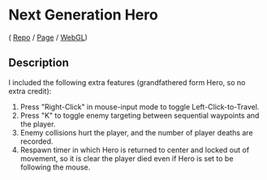 # Next Generation Hero
( [Repo](https://github.com/JaiChong/css385/tree/main/hero_next_gen) / [Page](https://JaiChong.github.io/css385/hero_next_gen) / [WebGL](https://JaiChong.github.io/css385/hero_next_gen/webgl/))


## Description
I included the following extra features (grandfathered form Hero, so no extra credit):
1. Press "Right-Click" in mouse-input mode to toggle Left-Click-to-Travel.
2. Press "K" to toggle enemy targeting between sequential waypoints and the player.
3. Enemy collisions hurt the player, and the number of player deaths are recorded.
4. Respawn timer in which Hero is returned to center and locked out of movement, so it is clear the player died even if Hero is set to be following the mouse.
